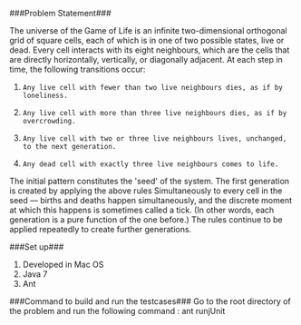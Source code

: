 ###Problem Statement###

The universe of the Game of Life is an infinite two-dimensional orthogonal grid of square cells, each of which is in one of two possible states, live or dead. Every cell interacts with its eight neighbours, which are the cells that are directly horizontally, vertically, or diagonally adjacent. At each step in time, the following transitions occur:
1.     Any live cell with fewer than two live neighbours dies, as if by loneliness.
2.     Any live cell with more than three live neighbours dies, as if by overcrowding.
3.     Any live cell with two or three live neighbours lives, unchanged, to the next generation.
4.     Any dead cell with exactly three live neighbours comes to life.

The initial pattern constitutes the 'seed' of the system. The first generation is created by applying the above rules 
Simultaneously to every cell in the seed — births and deaths happen simultaneously, and the discrete moment at which this happens is 
sometimes called a tick. (In other words, each generation is a pure function of the one before.) The rules continue to be applied 
repeatedly to create further generations.

###Set up###
1. Developed in Mac OS
2. Java 7
3. Ant

###Command to build and run the testcases###
Go to the root directory of the problem and run the following command :
ant runjUnit